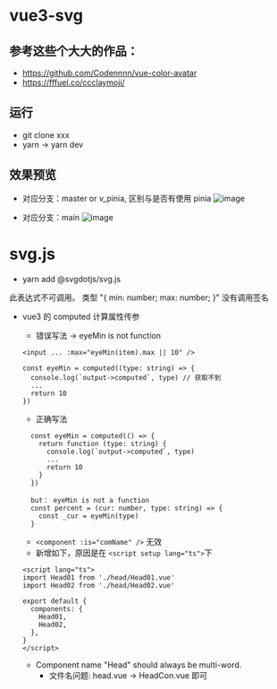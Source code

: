 # vue3-svg

## 参考这些个大大的作品：

- https://github.com/Codennnn/vue-color-avatar
- https://fffuel.co/ccclaymoji/

## 运行

- git clone xxx
- yarn -> yarn dev

## 效果预览

- 对应分支：master or v_pinia, 区别与是否有使用 pinia
  ![image](https://github.com/huiBuiling/vue3-temple/blob/master/result.png)

- 对应分支：main
  ![image](https://github.com/huiBuiling/vue3-temple/blob/main/result.png)

# svg.js

- yarn add @svgdotjs/svg.js

此表达式不可调用。
类型 "{ min: number; max: number; }" 没有调用签名

- vue3 的 computed 计算属性传参

  - 错误写法 -> eyeMin is not function

  ```
  <input ... :max="eyeMin(item).max || 10" />

  const eyeMin = computed((type: string) => {
    console.log(`output->computed`, type) // 获取不到
    ...
    return 10
  })
  ```

  - 正确写法

  ```
    const eyeMin = computed(() => {
      return function (type: string) {
        console.log(`output->computed`, type)
        ...
        return 10
      }
    })

    but： eyeMin is not a function
    const percent = (cur: number, type: string) => {
      const _cur = eyeMin(type)
    }
  ```

  - `<component :is="comName" />` 无效
  - 新增如下，原因是在 `<script setup lang="ts">`下

  ```
  <script lang="ts">
  import Head01 from './head/Head01.vue'
  import Head02 from './head/Head02.vue'

  export default {
    components: {
      Head01,
      Head02,
    },
  }
  </script>
  ```

  - Component name "Head" should always be multi-word.
    - 文件名问题: head.vue -> HeadCon.vue 即可
